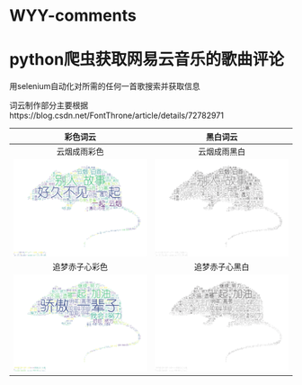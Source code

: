 # WYY-comments
 
python爬虫获取网易云音乐的歌曲评论
====
用selenium自动化对所需的任何一首歌搜索并获取信息<br>

词云制作部分主要根据https://blog.csdn.net/FontThrone/article/details/72782971 <br>


|彩色词云|黑白词云|
| :---: | :---: |
|云烟成雨彩色|云烟成雨黑白|
| ![云烟成雨](https://github.com/optipessimist/WYY-comments/raw/master/images/云烟成雨彩色.png)| ![云烟成雨](https://github.com/optipessimist/WYY-comments/raw/master/images/云烟成雨黑白.png)|
|追梦赤子心彩色|追梦赤子心黑白|
| ![追梦赤子心](https://github.com/optipessimist/WYY-comments/raw/master/images/追梦赤子心彩色.png)| ![追梦赤子心](https://github.com/optipessimist/WYY-comments/raw/master/images/追梦赤子心黑白.png)|



